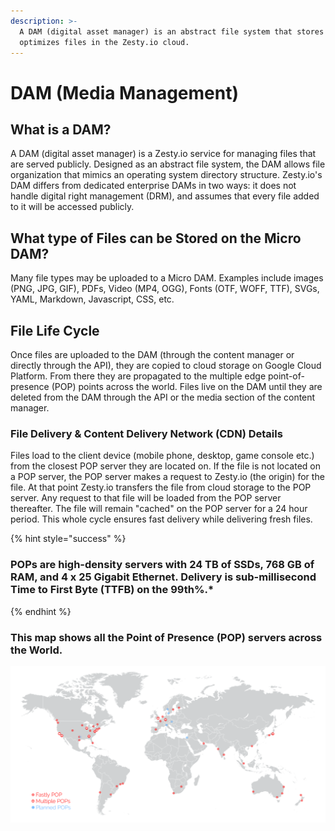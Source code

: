 ```yaml
---
description: >-
  A DAM (digital asset manager) is an abstract file system that stores and
  optimizes files in the Zesty.io cloud.
---
```


# DAM (Media Management)

## What is a DAM?

A DAM (digital asset manager) is a Zesty.io service for managing files that are served publicly. Designed as an abstract file system, the DAM allows file organization that mimics an operating system directory structure. Zesty.io's DAM differs from dedicated enterprise DAMs in two ways: it does not handle digital right management (DRM), and assumes that every file added to it will be accessed publicly.

## What type of Files can be Stored on the Micro DAM?

Many file types may be uploaded to a Micro DAM. Examples include images (PNG, JPG, GIF), PDFs, Video (MP4, OGG), Fonts (OTF, WOFF, TTF), SVGs, YAML, Markdown, Javascript, CSS, etc.

## File Life Cycle

Once files are uploaded to the DAM (through the content manager or directly through the API), they are copied to cloud storage on Google Cloud Platform. From there they are propagated to the multiple edge point-of-presence (POP) points across the world. Files live on the DAM until they are deleted from the DAM through the API or the media section of the content manager.

### File Delivery & Content Delivery Network (CDN) Details

Files load to the client device (mobile phone, desktop, game console etc.) from the closest POP server they are located on. If the file is not located on a POP server, the POP server makes a request to Zesty.io (the origin) for the file. At that point Zesty.io transfers the file from cloud storage to the POP server. Any request to that file will be loaded from the POP server thereafter. The file will remain "cached" on the POP server for a 24 hour period. This whole cycle ensures fast delivery while delivering fresh files.

{% hint style="success" %}
### POPs are high-density servers with 24 TB of SSDs, 768 GB of RAM, and 4 x 25 Gigabit Ethernet. Delivery is sub-millisecond Time to First Byte (TTFB) on the 99th%.\*
{% endhint %}

### This map shows all the Point of Presence (POP) servers across the World.

![\* Files are propagated to Fastly's (our partner) POP servers for optimal and fast delivery. ](../../../.gitbook/assets/pop-endpoints.png)

